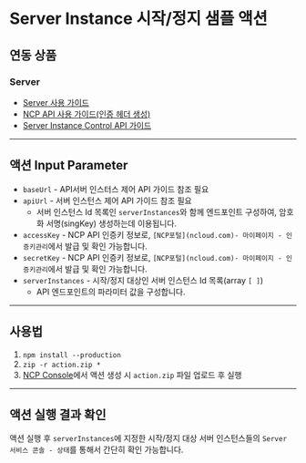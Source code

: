 # Server Instance 시작/정지 샘플 액션
## 연동 상품
### Server
+ [Server 사용 가이드](https://guide.ncloud-docs.com/docs/compute-server-virtualmachineserver-overview-vpc)
+ [NCP API 사용 가이드(인증 헤더 생성)](https://api.ncloud-docs.com/docs/common-ncpapi)
+ [Server Instance Control API 가이드](https://api.ncloud-docs.com/docs/compute-vserver-server-startserverinstances)

---
## 액션 Input Parameter
+ `baseUrl` - API서버 인스터스 제어 API 가이드 참조 필요
+ `apiUrl` - 서버 인스턴스 제어 API 가이드 참조 필요
  + 서버 인스턴스 Id 목록인 `serverInstances`와 함께 엔드포인트 구성하여, 암호화 서명(singKey) 생성하는데 이용됩니다.
+ `accessKey` - NCP API 인증키 정보로, `[NCP포털](ncloud.com)- 마이페이지 - 인증키관리`에서 발급 및 확인 가능합니다.
+ `secretKey` - NCP API 인증키 정보로, `[NCP포털](ncloud.com)- 마이페이지 - 인증키관리`에서 발급 및 확인 가능합니다.
+ `serverInstances` - 시작/정지 대상인 서버 인스턴스 Id 목록(array `[ ]`)
  + API 엔드포인트의 파라미터 값을 구성합니다.

---
## 사용법
1. `npm install --production`
2. `zip -r action.zip *`
3. [NCP Console](console.ncloud.com)에서 액션 생성 시 `action.zip` 파일 업로드 후 실행

---
## 액션 실행 결과 확인
액션 실행 후 `serverInstances`에 지정한 시작/정지 대상 서버 인스턴스들의 `Server 서비스 콘솔 - 상태`를 통해서 간단히 확인 가능합니다.